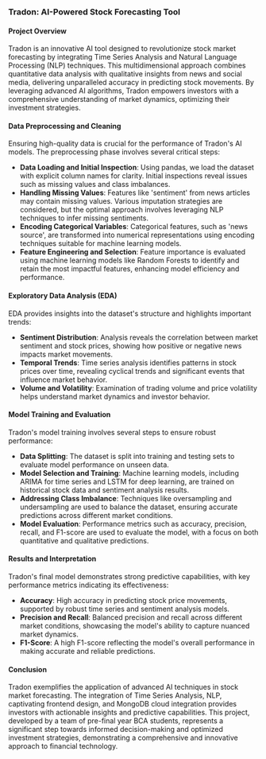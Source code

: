 ### Tradon: AI-Powered Stock Forecasting Tool

#### Project Overview
Tradon is an innovative AI tool designed to revolutionize stock market forecasting by integrating Time Series Analysis and Natural Language Processing (NLP) techniques. This multidimensional approach combines quantitative data analysis with qualitative insights from news and social media, delivering unparalleled accuracy in predicting stock movements. By leveraging advanced AI algorithms, Tradon empowers investors with a comprehensive understanding of market dynamics, optimizing their investment strategies.

#### Data Preprocessing and Cleaning
Ensuring high-quality data is crucial for the performance of Tradon's AI models. The preprocessing phase involves several critical steps:
- **Data Loading and Initial Inspection**: Using pandas, we load the dataset with explicit column names for clarity. Initial inspections reveal issues such as missing values and class imbalances.
- **Handling Missing Values**: Features like 'sentiment' from news articles may contain missing values. Various imputation strategies are considered, but the optimal approach involves leveraging NLP techniques to infer missing sentiments.
- **Encoding Categorical Variables**: Categorical features, such as 'news source', are transformed into numerical representations using encoding techniques suitable for machine learning models.
- **Feature Engineering and Selection**: Feature importance is evaluated using machine learning models like Random Forests to identify and retain the most impactful features, enhancing model efficiency and performance.

#### Exploratory Data Analysis (EDA)
EDA provides insights into the dataset's structure and highlights important trends:
- **Sentiment Distribution**: Analysis reveals the correlation between market sentiment and stock prices, showing how positive or negative news impacts market movements.
- **Temporal Trends**: Time series analysis identifies patterns in stock prices over time, revealing cyclical trends and significant events that influence market behavior.
- **Volume and Volatility**: Examination of trading volume and price volatility helps understand market dynamics and investor behavior.

#### Model Training and Evaluation
Tradon's model training involves several steps to ensure robust performance:
- **Data Splitting**: The dataset is split into training and testing sets to evaluate model performance on unseen data.
- **Model Selection and Training**: Machine learning models, including ARIMA for time series and LSTM for deep learning, are trained on historical stock data and sentiment analysis results.
- **Addressing Class Imbalance**: Techniques like oversampling and undersampling are used to balance the dataset, ensuring accurate predictions across different market conditions.
- **Model Evaluation**: Performance metrics such as accuracy, precision, recall, and F1-score are used to evaluate the model, with a focus on both quantitative and qualitative predictions.

#### Results and Interpretation
Tradon's final model demonstrates strong predictive capabilities, with key performance metrics indicating its effectiveness:
- **Accuracy**: High accuracy in predicting stock price movements, supported by robust time series and sentiment analysis models.
- **Precision and Recall**: Balanced precision and recall across different market conditions, showcasing the model's ability to capture nuanced market dynamics.
- **F1-Score**: A high F1-score reflecting the model's overall performance in making accurate and reliable predictions.

#### Conclusion
Tradon exemplifies the application of advanced AI techniques in stock market forecasting. The integration of Time Series Analysis, NLP, captivating frontend design, and MongoDB cloud integration provides investors with actionable insights and predictive capabilities. This project, developed by a team of pre-final year BCA students, represents a significant step towards informed decision-making and optimized investment strategies, demonstrating a comprehensive and innovative approach to financial technology.